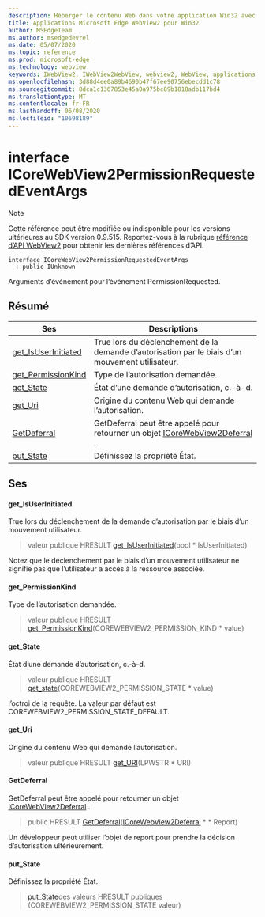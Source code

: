 ```yaml
---
description: Héberger le contenu Web dans votre application Win32 avec le contrôle Microsoft Edge WebView2
title: Applications Microsoft Edge WebView2 pour Win32
author: MSEdgeTeam
ms.author: msedgedevrel
ms.date: 05/07/2020
ms.topic: reference
ms.prod: microsoft-edge
ms.technology: webview
keywords: IWebView2, IWebView2WebView, webview2, WebView, applications Win32, Win32, Edge, ICoreWebView2, ICoreWebView2Controller, contrôle de navigateur, html Edge
ms.openlocfilehash: 3d88d4ee0a89b4690b47f67ee90756ebecdd1c78
ms.sourcegitcommit: 8dca1c1367853e45a0a975bc89b1818adb117bd4
ms.translationtype: MT
ms.contentlocale: fr-FR
ms.lasthandoff: 06/08/2020
ms.locfileid: "10698189"
---
```

# interface ICoreWebView2PermissionRequestedEventArgs 

> [!NOTE]
> Cette référence peut être modifiée ou indisponible pour les versions ultérieures au SDK version 0.9.515. Reportez-vous à la rubrique [référence d’API WebView2](../../../webview2-api-reference.md) pour obtenir les dernières références d’API.

```
interface ICoreWebView2PermissionRequestedEventArgs
  : public IUnknown
```

Arguments d’événement pour l’événement PermissionRequested.

## Résumé

 Ses                        | Descriptions
--------------------------------|---------------------------------------------
[get_IsUserInitiated](#get_isuserinitiated) | True lors du déclenchement de la demande d’autorisation par le biais d’un mouvement utilisateur.
[get_PermissionKind](#get_permissionkind) | Type de l’autorisation demandée.
[get_State](#get_state) | État d’une demande d’autorisation, c.-à-d.
[get_Uri](#get_uri) | Origine du contenu Web qui demande l’autorisation.
[GetDeferral](#getdeferral) | GetDeferral peut être appelé pour retourner un objet [ICoreWebView2Deferral](icorewebview2deferral.md) .
[put_State](#put_state) | Définissez la propriété État.

## Ses

#### get_IsUserInitiated 

True lors du déclenchement de la demande d’autorisation par le biais d’un mouvement utilisateur.

> valeur publique HRESULT [get_IsUserInitiated](#get_isuserinitiated)(bool * IsUserInitiated)

Notez que le déclenchement par le biais d’un mouvement utilisateur ne signifie pas que l’utilisateur a accès à la ressource associée.

#### get_PermissionKind 

Type de l’autorisation demandée.

> valeur publique HRESULT [get_PermissionKind](#get_permissionkind)(COREWEBVIEW2_PERMISSION_KIND * value)

#### get_State 

État d’une demande d’autorisation, c.-à-d.

> valeur publique HRESULT [get_state](#get_state)(COREWEBVIEW2_PERMISSION_STATE * value)

l’octroi de la requête. La valeur par défaut est COREWEBVIEW2_PERMISSION_STATE_DEFAULT.

#### get_Uri 

Origine du contenu Web qui demande l’autorisation.

> valeur publique HRESULT [get_URI](#get_uri)(LPWSTR * URI)

#### GetDeferral 

GetDeferral peut être appelé pour retourner un objet [ICoreWebView2Deferral](icorewebview2deferral.md) .

> public HRESULT [GetDeferral](#getdeferral)([ICoreWebView2Deferral](icorewebview2deferral.md) * * Report)

Un développeur peut utiliser l’objet de report pour prendre la décision d’autorisation ultérieurement.

#### put_State 

Définissez la propriété État.

> [put_State](#put_state)des valeurs HRESULT publiques (COREWEBVIEW2_PERMISSION_STATE valeur)

